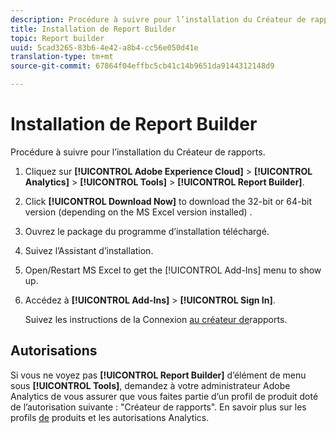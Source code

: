 ```yaml
---
description: Procédure à suivre pour l’installation du Créateur de rapports.
title: Installation de Report Builder
topic: Report builder
uuid: 5cad3265-83b6-4e42-a8b4-cc56e050d41e
translation-type: tm+mt
source-git-commit: 67864f04effbc5cb41c14b9651da9144312148d9

---
```



# Installation de Report Builder

Procédure à suivre pour l’installation du Créateur de rapports.

1. Cliquez sur **[!UICONTROL Adobe Experience Cloud]** > **[!UICONTROL Analytics]** > **[!UICONTROL Tools]** > **[!UICONTROL Report Builder]**.
1. Click **[!UICONTROL Download Now]** to download the 32-bit or 64-bit version (depending on the MS Excel version installed) .
1. Ouvrez le package du programme d’installation téléchargé.
1. Suivez l’Assistant d’installation.
1. Open/Restart MS Excel to get the [!UICONTROL Add-Ins] menu to show up.
1. Accédez à **[!UICONTROL Add-Ins]** > **[!UICONTROL Sign In]**.

   Suivez les instructions de la Connexion [au créateur de](/help/analyze/report-builder/setup/login.md)rapports.

## Autorisations

Si vous ne voyez pas **[!UICONTROL Report Builder]** d’élément de menu sous **[!UICONTROL Tools]**, demandez à votre administrateur Adobe Analytics de vous assurer que vous faites partie d’un profil de produit doté de l’autorisation suivante : &quot;Créateur de rapports&quot;. En savoir plus sur les profils [de](https://docs.adobe.com/content/help/en/analytics/admin/admin-console/permissions/product-profile.html) produits et les autorisations [](https://docs.adobe.com/content/help/en/analytics/admin/admin-console/permissions/analytics-tools.html)Analytics.
